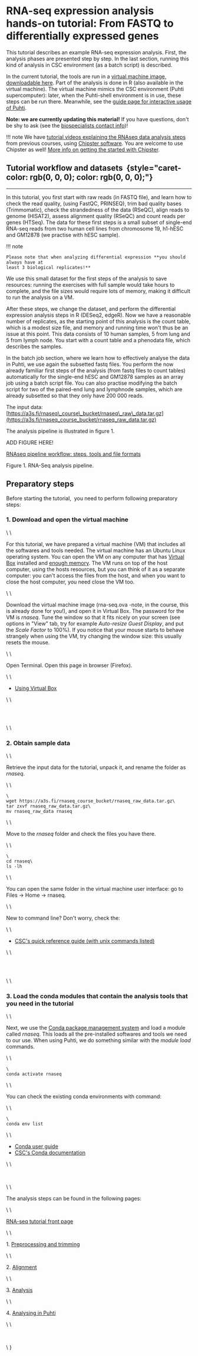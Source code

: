# RNA-seq expression analysis hands-on tutorial: From FASTQ to differentially expressed genes

This tutorial describes an example RNA-seq expression analysis. First,
the analysis phases are presented step by step. In the last section,
running this kind of analysis in CSC environment (as a batch script) is
described. 

In the current tutorial, the tools are run in a [virtual machine image,
downloadable
here](https://a3s.fi/yetukuri-2001115-pub/RNAseq_v1.ova). Part of the
analysis is done in R (also available in the virtual machine). The
virtual machine mimics the CSC environment (Puhti supercomputer): later,
when the Puhti-shell environment is in use, these steps can be run
there. Meanwhile, see the [guide page for interactive usage of
Puhti](https://docs.csc.fi/#computing/running/interactive-usage/).


**Note: we are currently updating this material!** If you have
questions, don't be shy to ask (see the [biospecialists contact
info](https://research.csc.fi/biosciences))!


!!! note
    We have [tutorial videos explaining the RNAseq data analysis
    steps](https://www.youtube.com/watch?v=fRKwj8igQ0U&list=PLjiXAZO27elBj3KYi7ACscgOxlNkNOxPc)
    from previous courses, using [Chipster software](https://chipster.csc.fi). You are welcome to use Chipster as well! [More info on getting the started with Chipster](https://chipster.csc.fi/access.shtml). 



## Tutorial workflow and datasets  {style="caret-color: rgb(0, 0, 0); color: rgb(0, 0, 0);"}
-------------------------------


In this tutorial, you first start with raw reads (in FASTQ file), and
learn how to check the read quality, (using FastQC, PRINSEQ), trim bad quality
bases (Trimmomatic), check the strandedness of the data (RSeQC), align
reads to genome (HISAT2), assess alignment quality (RSeQC) and count
reads per genes (HTSeq). The data for these first steps is a small
subset of single-end RNA-seq reads from two human cell lines from
chromosome 19, h1-hESC and GM12878 (we practise with hESC sample). 

!!! note

    Please note that when analyzing differential expression **you should always have at
    least 3 biological replicates!**

We use this small dataset for the first steps of the analysis to save resources: running the exercises with full sample would take hours to complete, and the file sizes would require lots of memory, making it difficult to run the analysis on a VM.


After these steps, we change the dataset, and perform the differential
expression analysis steps in R (DESeq2, edgeR). Now we have a reasonable
number of replicates, as the starting point of this analysis is the
count table, which is a modest size file, and memory and running time won't thus be an issue at this
point. This data consists of 10 human samples, 5 from lung and 5 from
lymph node. You start with a count table and a phenodata file, which
describes the samples.


In the batch job section, where we learn how to effectively analyse the
data in Puhti, we use again the subsetted fastq files. You perform the now already familiar first
steps of the analysis (from fastq files to count tables) automatically
for the single-end hESC and GM12878 samples as an array job using a
batch script file. You can also practise modifying the batch script for two
of the paired-end lung and lymphnode samples, which are already
subsetted so that they only have 200 000 reads.


The input data:
[https://a3s.fi/rnaseq\_course\_bucket/rnaseq\_raw\_data.tar.gz](https://a3s.fi/rnaseq_course_bucket/rnaseq_raw_data.tar.gz)


The analysis pipeline is illustrated in figure 1.

ADD FIGURE HERE!


[RNAseq pipeline workflow: steps, tools and file
formats](/documents/48467/73374/RNAseq_pipeline_workflow.png/e9b06793-0b7c-40d9-9f18-57229d96ead6?t=1579850751005)


Figure 1. RNA-Seq analysis pipeline.



Preparatory steps
-----------------


Before starting the tutorial,  you need to perform following preparatory
steps:


### 1. Download and open the virtual machine

\\ \\

For this tutorial, we have prepared a virtual machine (VM) that includes
all the softwares and tools needed. The virtual machine has an Ubuntu
Linux operating system. You can open the VM on any computer that has
[Virtual Box](https://www.virtualbox.org) installed and [enough
memory](https://www.virtualbox.org/wiki/End-user_documentation). The VM
runs on top of the host computer, using the hosts resources, but you can
think of it as a separate computer: you can't access the files from the
host, and when you want to close the host computer, you need close the
VM too. 

\\ \\

Download the virtual machine image (rna-seq.ova -note, in the course,
this is already done for you!), and open it in Virtual Box. The password
for the VM is *rnaseq*. Tune the window so that it fits nicely on your
screen (see options in "View" tab, try for example *Auto-resize Guest
Display*, and put the *Scale Factor* to 100%). If you notice that
your mouse starts to behave strangely when using the VM, try changing
the window size: this usually resets the mouse.

\\ \\

Open Terminal. Open this page in browser (Firefox). 

\\ \\

-   [Using Virtual
    Box](https://www.virtualbox.org/manual/UserManual.html)

\\ \\

###  

\\ \\

### 2. Obtain sample data

\\ \\

Retrieve the input data for the tutorial, unpack it, and rename the
folder as *rnaseq*. 

\\ \\

    \
    wget https://a3s.fi/rnaseq_course_bucket/rnaseq_raw_data.tar.gz\
    tar zxvf rnaseq_raw_data.tar.gz\
    mv rnaseq_raw_data rnaseq

\\ \\

Move to the *rnaseq* folder and check the files you have there.

\\ \\

    \
    cd rnaseq\
    ls -lh

\\ \\

You can open the same folder in the virtual machine user interface: go
to Files -\> Home -\> rnaseq.  

\\ \\

New to command line? Don't worry, check the:

\\ \\

-   [CSC's quick reference guide (with unix commands
    listed)](https://docs.csc.fi/img/csc-quick-reference-2019-11-21.pdf)

\\ \\

###  

\\ \\

### 3. Load the conda modules that contain the analysis tools that you need in the tutorial

\\ \\

Next, we use the [Conda package management
system](https://conda.io/en/latest/) and load a module called *rnaseq*.
This loads all the pre-installed softwares and tools we need to our use.
When using Puhti, we do something similar with the *module load*
commands.

\\ \\

    \
    conda activate rnaseq

\\ \\

You can check the existing conda environments with command:

\\ \\

    \
    conda env list

\\ \\

-   [Conda user
    guide](https://conda.io/projects/conda/en/latest/user-guide/index.html)
-   [CSC's Conda
    documentation](https://docs.csc.fi/support/tutorials/conda/)

\\ \\

 

\\ \\

The analysis steps can be found in the following pages:

\\ \\

[RNA-seq tutorial front page](https://research.csc.fi/rnaseq-tutorial)

\\ \\

1. [Preprocessing and trimming](https://research.csc.fi/rnaseq-trimming)

\\ \\

2. [Alignment](https://research.csc.fi/rnaseq-alignment)

\\ \\

3. [Analysis](https://research.csc.fi/rnaseq-counting)

\\ \\

4. [Analysing in Puhti](https://research.csc.fi/rnaseq-batchjob)

\\ \\

 

\\ }
